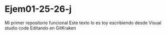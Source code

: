 # Ejem01-25-26-j
Mi primer repositorio funcional
Este texto lo es toy escribiendo desde Visual studio code
Editando en GitKraken